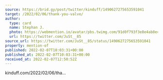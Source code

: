 ```yaml
---
source: https://brid.gy/post/twitter/kinduff/1490627275653591041
target: /2022/02/06/thank-you-valve/
author:
  type: card
  name: Stephan J.
  photo: https://webmention.io/avatar/pbs.twimg.com/91d0f793f3e8e4ab8eceffc25778a66d201d209874b7e1c0fbadb2c883f16f4f.jpg
  url: https://twitter.com/JuSt__85
source_url: https://twitter.com/JuSt__85/status/1490627275653591041
property: mention-of
published: 2022-02-07T10:03:31+00:00
published_at: 2022-02-07T10:03:31+00:00
received_at: 2022-02-07T12:50:52Z
---
```


kinduff.com/2022/02/06/tha…